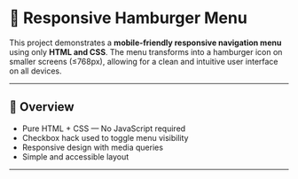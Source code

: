 # 🍔 Responsive Hamburger Menu

This project demonstrates a **mobile-friendly responsive navigation menu** using only **HTML and CSS**. The menu transforms into a hamburger icon on smaller screens (≤768px), allowing for a clean and intuitive user interface on all devices.

---

## 📄 Overview

- Pure HTML + CSS — No JavaScript required
- Checkbox hack used to toggle menu visibility
- Responsive design with media queries
- Simple and accessible layout

---
